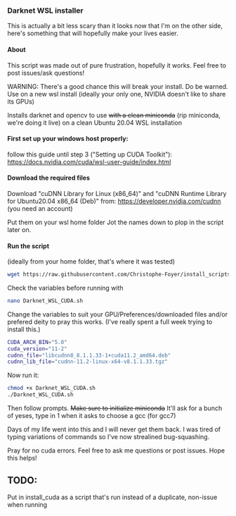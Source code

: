 ### Darknet WSL installer

This is actually a bit less scary than it looks now that I'm on the other side, here's something that will hopefully make your lives easier.

#### About

This script was made out of pure frustration, hopefully it works. Feel free to post issues/ask questions!

WARNING: There's a good chance this will break your install. Do be warned. Use on a new wsl install (ideally your only one, NVIDIA doesn't like to share its GPUs)

Installs darknet and opencv to use ~~with a clean miniconda~~ (rip miniconda, we're doing it live) on a clean Ubuntu 20.04 WSL installation

#### First set up your windows host properly:

follow this guide until step 3 ("Setting up CUDA Toolkit"): https://docs.nvidia.com/cuda/wsl-user-guide/index.html

#### Download the required files

Download "cuDNN Library for Linux (x86_64)" and "cuDNN Runtime Library for Ubuntu20.04 x86_64 (Deb)" from: https://developer.nvidia.com/cudnn
(you need an account)

Put them on your wsl home folder
Jot the names down to plop in the script later on.

#### Run the script
(ideally from your home folder, that's where it was tested)

```bash
wget https://raw.githubusercontent.com/Christophe-Foyer/install_scripts/main/Darknet_WSL_CUDA.sh
```

Check the variables before running with
```bash
nano Darknet_WSL_CUDA.sh
```

Change the variables to suit your GPU/Preferences/downloaded files and/or prefered deity to pray this works. 
(I've really spent a full week trying to install this.)

```bash
CUDA_ARCH_BIN="5.0"
cuda_version="11-2"
cudnn_file="libcudnn8_8.1.1.33-1+cuda11.2_amd64.deb"
cudnn_lib_file="cudnn-11.2-linux-x64-v8.1.1.33.tgz"
```

Now run it:
```bash
chmod +x Darknet_WSL_CUDA.sh
./Darknet_WSL_CUDA.sh
```

Then follow prompts. ~~Make sure to initialize miniconda~~ It'll ask for a bunch of yeses, type in 1 when it asks to choose a gcc (for gcc7)

Days of my life went into this and I will never get them back. I was tired of typing variations of commands so I've now strealined bug-squashing.

Pray for no cuda errors. Feel free to ask me questions or post issues. Hope this helps!

## TODO:
Put in install_cuda as a script that's run instead of a duplicate, non-issue when running
